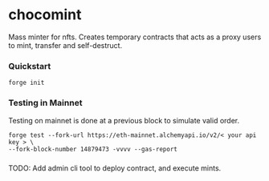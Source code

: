 # chocomint

Mass minter for nfts. Creates temporary contracts that acts as a proxy users to mint, transfer and self-destruct.

### Quickstart

```
forge init
```

### Testing in Mainnet

Testing on mainnet is done at a previous block to simulate valid order.

```
forge test --fork-url https://eth-mainnet.alchemyapi.io/v2/< your api key > \
--fork-block-number 14879473 -vvvv --gas-report
```

###

TODO: Add admin cli tool to deploy contract, and execute mints.
